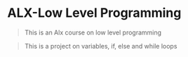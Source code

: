 # ALX-Low Level Programming

> This is an Alx course on low level programming

> This is a project on variables, if, else and while loops
